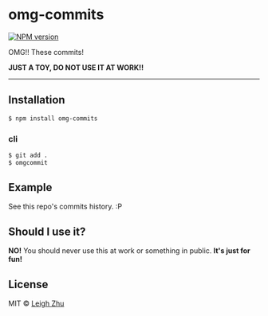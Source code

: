 # omg-commits
[![NPM version](https://img.shields.io/npm/v/omg-commits.svg?style=flat)](https://www.npmjs.org/package/omg-commits)

OMG!! These commits!

**JUST A TOY, DO NOT USE IT AT WORK!!**

------

## Installation

```bash
$ npm install omg-commits
```

### cli

```sh
$ git add .
$ omgcommit
```

## Example

See this repo's commits history. :P

## Should I use it?

**NO!** You should never use this at work or something in public. **It's just for fun!**


## License

MIT © [Leigh Zhu](#)
